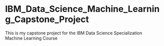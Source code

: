 # IBM_Data_Science_Machine_Learning_Capstone_Project
This is my capstone project for the IBM Data Science Specialization Machine Learning Course
